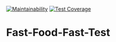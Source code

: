 [![Maintainability](https://api.codeclimate.com/v1/badges/412b13197a82c3bc5c1e/maintainability)](https://codeclimate.com/github/jakeuganda2/Fast-Food-Fast-Test/maintainability)
[![Test Coverage](https://api.codeclimate.com/v1/badges/412b13197a82c3bc5c1e/test_coverage)](https://codeclimate.com/github/jakeuganda2/Fast-Food-Fast-Test/test_coverage)
# Fast-Food-Fast-Test